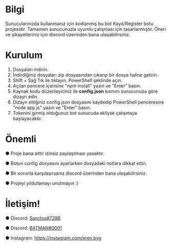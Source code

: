 # Bilgi

Sunucularınızda kullanmanız için kodlanmış bu bot Kayıt/Register botu projesidir. Tamamen sunucunuzla uyumlu çalışması için tasarlanmıştır. Öneri ve şikayetleriniz için discord üzerinden bana ulaşabilirsiniz.

# Kurulum

1) Dosyaları indirin.
2) İndirdiğiniz dosyaları zip dosyasından çıkarıp bir dosya haline getirin.
3) Shift + Sağ Tık ile tıklayın. PowerShell şeklinde açın.
4) Açılan pencere içerisine "npm install" yazın ve "Enter" basın.
5) Kaynak kodu düzenleyiciniz ile **config.json** kısmını sunucunuza göre dizayn edin.
6) Dizayn ettiğiniz config.json dosyasını kaydedip PowerShell penceresine "node app.js" yazın ve "Enter" basın.
7) Tokenini girmiş olduğunuz bot sunucuda ekliyse çalışmaya başlayacaktır.

# Önemli

● Proje bana aittir izinsiz paylaşılması yasaktır.

● Botun config dosyasını ayarlarken dosyadaki notlara dikkat ettin.

● Bir sorunla karşılaşırsanız discord üzerinden bana ulaşabilirsiniz.

● Projeyi yıldızlamayı unutmayın :)


# İletişim!

● Discord: [Sanctus#7296](https://discord.gg/MEdUDMSTMx)

● Discord: [BATMAN#0001](https://discord.gg/blitz)

● Instagram: https://instagram.com/eren.byg

